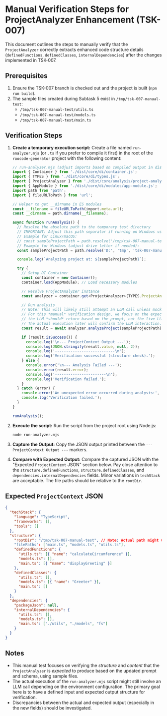 # Manual Verification Steps for ProjectAnalyzer Enhancement (TSK-007)

This document outlines the steps to manually verify that the `ProjectAnalyzer` correctly extracts enhanced code structure details (`definedFunctions`, `definedClasses`, `internalDependencies`) after the changes implemented in TSK-007.

## Prerequisites

1.  Ensure the TSK-007 branch is checked out and the project is built (`npm run build`).
2.  The sample files created during Subtask 5 exist in `/tmp/tsk-007-manual-test`:
    - `/tmp/tsk-007-manual-test/utils.ts`
    - `/tmp/tsk-007-manual-test/models.ts`
    - `/tmp/tsk-007-manual-test/main.ts`

## Verification Steps

1.  **Create a temporary execution script:**
    Create a file named `run-analyzer.mjs` (or `.ts` if you prefer to compile it first) in the root of the `roocode-generator` project with the following content:

    ```typescript
    // run-analyzer.mjs (adjust imports based on compiled output in dist/)
    import { Container } from './dist/core/di/container.js';
    import { TYPES } from './dist/core/di/types.js';
    import { ProjectAnalyzer } from './dist/core/analysis/project-analyzer.js';
    import { AppModule } from './dist/core/di/modules/app-module.js';
    import path from 'path';
    import { fileURLToPath } from 'url';

    // Helper to get __dirname in ES modules
    const __filename = fileURLToPath(import.meta.url);
    const __dirname = path.dirname(__filename);

    async function runAnalysis() {
      // Resolve the absolute path to the temporary test directory
      // IMPORTANT: Adjust this path separator if running on Windows vs Linux/macOS
      // Example for Linux/macOS:
      // const sampleProjectPath = path.resolve('/tmp/tsk-007-manual-test');
      // Example for Windows (adjust drive letter if needed):
      const sampleProjectPath = path.resolve('D:', 'tmp', 'tsk-007-manual-test');

      console.log(`Analyzing project at: ${sampleProjectPath}`);

      try {
        // Setup DI Container
        const container = new Container();
        container.load(AppModule); // Load necessary modules

        // Resolve ProjectAnalyzer instance
        const analyzer = container.get<ProjectAnalyzer>(TYPES.ProjectAnalyzer);

        // Run analysis
        // Note: This will likely still attempt an LLM call unless mocked.
        // For this *manual* verification design, we focus on the expected *structure*
        // the LLM *should* return based on the prompt, not the live LLM result itself yet.
        // The actual execution later will confirm the LLM interaction.
        const result = await analyzer.analyzeProject(sampleProjectPath);

        if (result.isSuccess()) {
          console.log('\n--- ProjectContext Output ---');
          console.log(JSON.stringify(result.value, null, 2));
          console.log('---------------------------\n');
          console.log('Verification successful (structure check).');
        } else {
          console.error('\n--- Analysis Failed ---');
          console.error(result.error);
          console.log('-----------------------\n');
          console.log('Verification failed.');
        }
      } catch (error) {
        console.error('An unexpected error occurred during analysis:', error);
        console.log('Verification failed.');
      }
    }

    runAnalysis();
    ```

2.  **Execute the script:**
    Run the script from the project root using Node.js:

    ```bash
    node run-analyzer.mjs
    ```

3.  **Capture the Output:**
    Copy the JSON output printed between the `--- ProjectContext Output ---` markers.

4.  **Compare with Expected Output:**
    Compare the captured JSON with the "Expected `ProjectContext` JSON" section below. Pay close attention to the `structure.definedFunctions`, `structure.definedClasses`, and `dependencies.internalDependencies` fields. Minor variations in `techStack` are acceptable. The file paths should be relative to the `rootDir`.

## Expected `ProjectContext` JSON

```json
{
  "techStack": {
    "language": "TypeScript",
    "frameworks": [],
    "tools": []
  },
  "structure": {
    "rootDir": "/tmp/tsk-007-manual-test", // Note: Actual path might vary based on OS/environment (e.g., D:\tmp\tsk-007-manual-test on Windows)
    "filePaths": ["main.ts", "models.ts", "utils.ts"],
    "definedFunctions": {
      "utils.ts": [{ "name": "calculateCircumference" }],
      "models.ts": [],
      "main.ts": [{ "name": "displayGreeting" }]
    },
    "definedClasses": {
      "utils.ts": [],
      "models.ts": [{ "name": "Greeter" }],
      "main.ts": []
    }
  },
  "dependencies": {
    "packageJson": null,
    "internalDependencies": {
      "utils.ts": [],
      "models.ts": [],
      "main.ts": ["./utils", "./models", "fs"]
    }
  }
}
```

## Notes

- This manual test focuses on verifying the _structure_ and _content_ that the `ProjectAnalyzer` is _expected_ to produce based on the updated prompt and schema, using sample files.
- The actual execution of the `run-analyzer.mjs` script might still involve an LLM call depending on the environment configuration. The primary goal here is to have a defined input and expected output structure for verification.
- Discrepancies between the actual and expected output (especially in the new fields) should be investigated.
